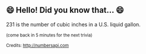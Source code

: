 ## 😄 Hello! Did you know that... 😄
231 is the number of cubic inches in a U.S. liquid gallon.

<sup>(come back in 5 minutes for the next trivia)</sup>


<sup>Credits: http://numbersapi.com</sup>
